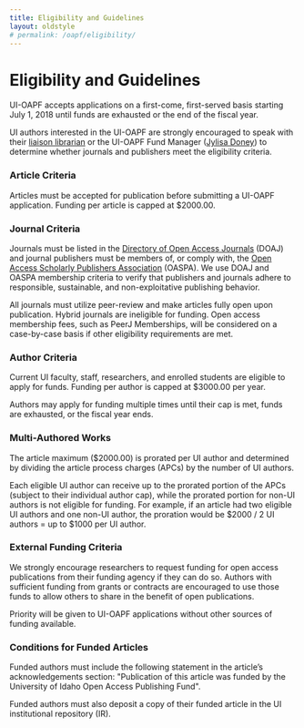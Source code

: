```yaml
---
title: Eligibility and Guidelines
layout: oldstyle
# permalink: /oapf/eligibility/
---
```


# Eligibility and Guidelines

UI-OAPF accepts applications on a first-come, first-served basis starting July 1, 2018 until funds are exhausted or the end of the fiscal year.

UI authors interested in the UI-OAPF are strongly encouraged to speak with their [liaison librarian](https://www.lib.uidaho.edu/about/liaisons.html) or the UI-OAPF Fund Manager ([Jylisa Doney](mailto:jylisadoney@uidaho.edu)) to determine whether journals and publishers meet the eligibility criteria.

### Article Criteria

Articles must be accepted for publication before submitting a UI-OAPF application. 
Funding per article is capped at $2000.00.

### Journal Criteria

Journals must be listed in the [Directory of Open Access Journals](https://doaj.org/) (DOAJ) and journal publishers must be members of, or comply with, the [Open Access Scholarly Publishers Association](https://oaspa.org/membership/members/) (OASPA).
We use DOAJ and OASPA membership criteria to verify that publishers and journals adhere to responsible, sustainable, and non-exploitative publishing behavior.

All journals must utilize peer-review and make articles fully open upon publication. 
Hybrid journals are ineligible for funding.
Open access membership fees, such as PeerJ Memberships, will be considered on a case-by-case basis if other eligibility requirements are met.

### Author Criteria

Current UI faculty, staff, researchers, and enrolled students are eligible to apply for funds. 
Funding per author is capped at $3000.00 per year. 

Authors may apply for funding multiple times until their cap is met, funds are exhausted, or the fiscal year ends.

### Multi-Authored Works

The article maximum ($2000.00) is prorated per UI author and determined by dividing the article process charges (APCs) by the number of UI authors. 

Each eligible UI author can receive up to the prorated portion of the APCs (subject to their individual author cap), while the prorated portion for non-UI authors is not eligible for funding. 
For example, if an article had two eligible UI authors and one non-UI author, the proration would be $2000 / 2 UI authors = up to $1000 per UI author.

### External Funding Criteria

We strongly encourage researchers to request funding for open access publications from their funding agency if they can do so. 
Authors with sufficient funding from grants or contracts are encouraged to use those funds to allow others to share in the benefit of open publications. 

Priority will be given to UI-OAPF applications without other sources of funding available.

### Conditions for Funded Articles

Funded authors must include the following statement in the article’s acknowledgements section: "Publication of this article was funded by the University of Idaho Open Access Publishing Fund".

Funded authors must also deposit a copy of their funded article in the UI institutional repository (IR).
